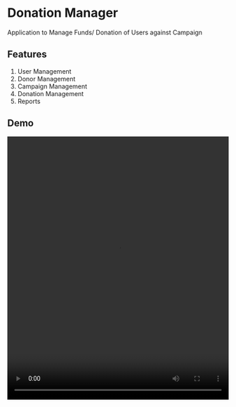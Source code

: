 # Donation Manager
Application to Manage Funds/ Donation of Users against Campaign

## Features
1. User Management
2. Donor Management
3. Campaign Management
4. Donation Management
5. Reports

## Demo
<video width="100%" height="600" controls>
  <source src="https://github.com/balasubhramanian/donation-manager/blob/gh-pages/donation-v1.mp4?raw=true" type="video/mp4">
  Your browser does not support the video tag.
</video>
